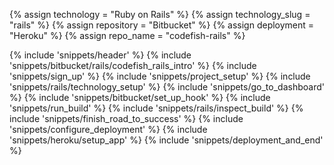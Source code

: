 {% assign technology = "Ruby on Rails" %}
{% assign technology_slug = "rails" %}
{% assign repository = "Bitbucket" %}
{% assign deployment = "Heroku" %}
{% assign repo_name = "codefish-rails" %}

{% include 'snippets/header' %}
{% include 'snippets/bitbucket/rails/codefish_rails_intro' %}
{% include 'snippets/sign_up' %}
{% include 'snippets/project_setup' %}
{% include 'snippets/rails/technology_setup' %}
{% include 'snippets/go_to_dashboard' %}
{% include 'snippets/bitbucket/set_up_hook' %}
{% include 'snippets/run_build' %}
{% include 'snippets/rails/inspect_build' %}
{% include 'snippets/finish_road_to_success' %}
{% include 'snippets/configure_deployment' %}
{% include 'snippets/heroku/setup_app' %}
{% include 'snippets/deployment_and_end' %}
